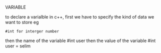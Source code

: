 VARIABLE

to declare a varialble in c++, first we have to specify the kind of data we want to store eg

    #int for interger number

then the name of the variable
#int user
then the value of the variable
#int user = selim

<!-- storirng decimal point  -->
